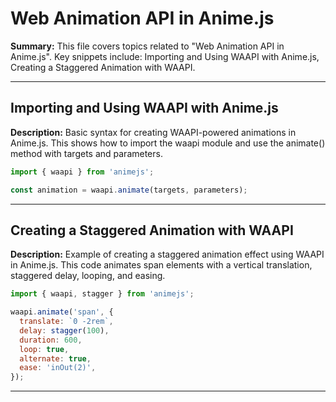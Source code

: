 # Web Animation API in Anime.js

**Summary:** This file covers topics related to "Web Animation API in Anime.js". Key snippets include: Importing and Using WAAPI with Anime.js, Creating a Staggered Animation with WAAPI.

---

## Importing and Using WAAPI with Anime.js

**Description:** Basic syntax for creating WAAPI-powered animations in Anime.js. This shows how to import the waapi module and use the animate() method with targets and parameters.

```javascript
import { waapi } from 'animejs';

const animation = waapi.animate(targets, parameters);
```

---

## Creating a Staggered Animation with WAAPI

**Description:** Example of creating a staggered animation effect using WAAPI in Anime.js. This code animates span elements with a vertical translation, staggered delay, looping, and easing.

```javascript
import { waapi, stagger } from 'animejs';

waapi.animate('span', {
  translate: `0 -2rem`,
  delay: stagger(100),
  duration: 600,
  loop: true,
  alternate: true,
  ease: 'inOut(2)',
});
```

---